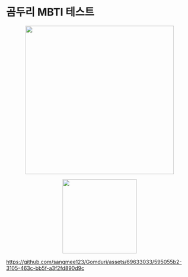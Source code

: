 # 곰두리 MBTI 테스트



<p align="center"><img width="400" src="https://github.com/sangmee123/Gomduri/assets/69633033/6301701c-852e-4655-a19d-5924a6b59fa3"></p>

<p align="center"> 

<img width="200" src="https://github.com/sangmee123/Gomduri/assets/69633033/719b0055-f80b-4d6a-a61d-546ab1347081">

https://github.com/sangmee123/Gomduri/assets/69633033/595055b2-3105-463c-bb5f-a3f2fd890d9c

